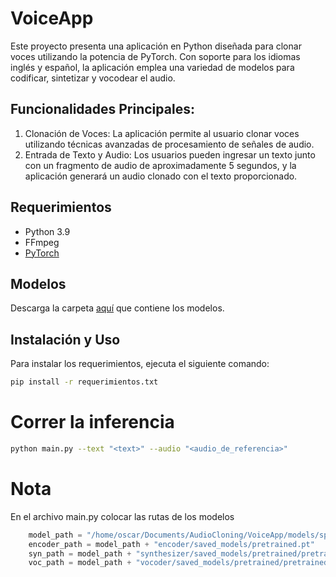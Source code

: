 # VoiceApp
Este proyecto presenta una aplicación en Python diseñada para clonar voces utilizando la potencia de PyTorch. Con soporte para los idiomas inglés y español, la aplicación emplea una variedad de modelos para codificar, sintetizar y vocodear el audio.

## Funcionalidades Principales:
 1. Clonación de Voces: La aplicación permite al usuario clonar voces utilizando técnicas avanzadas de procesamiento de señales de audio.
 2. Entrada de Texto y Audio: Los usuarios pueden ingresar un texto junto con un fragmento de audio de aproximadamente 5 segundos, y la aplicación generará un audio clonado con el texto proporcionado.

## Requerimientos
- Python 3.9
- FFmpeg
- [PyTorch](https://pytorch.org/)

## Modelos
Descarga la carpeta [aquí](https://drive.google.com/drive/folders/1E3-rXgiX0VbfVpQb7QUi85zGtQMeYRBk?usp=sharing) que contiene los modelos.

## Instalación y Uso
Para instalar los requerimientos, ejecuta el siguiente comando:
```bash
pip install -r requerimientos.txt
```



# Correr la inferencia
```bash
python main.py --text "<text>" --audio "<audio_de_referencia>"
```

# Nota
En el archivo main.py  colocar las rutas de los modelos
```python
    model_path = "/home/oscar/Documents/AudioCloning/VoiceApp/models/spanish/pretrained_spanish/"
    encoder_path = model_path + "encoder/saved_models/pretrained.pt"
    syn_path = model_path + "synthesizer/saved_models/pretrained/pretrained.pt"
    voc_path = model_path + "vocoder/saved_models/pretrained/pretrained.pt"
```